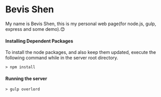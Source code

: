 # Bevis Shen

My name is Bevis Shen, this is my personal web page(for node.js, gulp, express and some demo).😊

#### Installing Dependent Packages

To install the node packages, and also keep them updated, execute the following command while in the server root directory.

```
> npm install
```

#### Running the server

```
> gulp overlord
```

